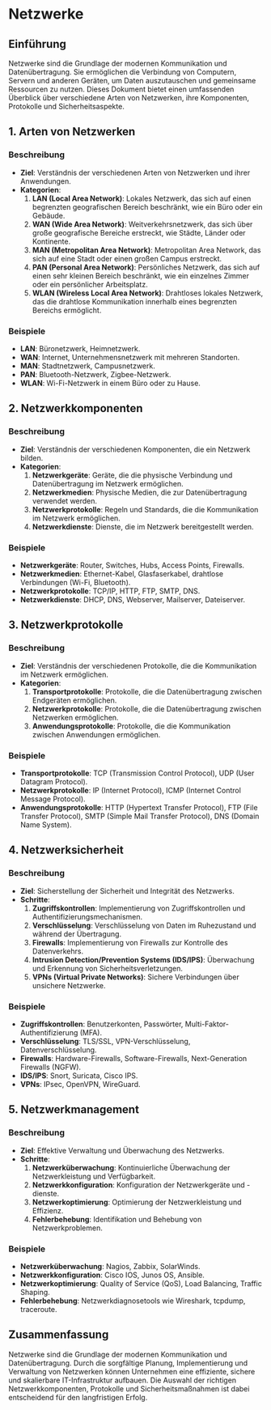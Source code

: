 # Netzwerke

## Einführung

Netzwerke sind die Grundlage der modernen Kommunikation und Datenübertragung. Sie ermöglichen die Verbindung von Computern, Servern und anderen Geräten, um Daten auszutauschen und gemeinsame Ressourcen zu nutzen. Dieses Dokument bietet einen umfassenden Überblick über verschiedene Arten von Netzwerken, ihre Komponenten, Protokolle und Sicherheitsaspekte.

## 1. Arten von Netzwerken

### Beschreibung
- **Ziel**: Verständnis der verschiedenen Arten von Netzwerken und ihrer Anwendungen.
- **Kategorien**:
  1. **LAN (Local Area Network)**: Lokales Netzwerk, das sich auf einen begrenzten geografischen Bereich beschränkt, wie ein Büro oder ein Gebäude.
  2. **WAN (Wide Area Network)**: Weitverkehrsnetzwerk, das sich über große geografische Bereiche erstreckt, wie Städte, Länder oder Kontinente.
  3. **MAN (Metropolitan Area Network)**: Metropolitan Area Network, das sich auf eine Stadt oder einen großen Campus erstreckt.
  4. **PAN (Personal Area Network)**: Persönliches Netzwerk, das sich auf einen sehr kleinen Bereich beschränkt, wie ein einzelnes Zimmer oder ein persönlicher Arbeitsplatz.
  5. **WLAN (Wireless Local Area Network)**: Drahtloses lokales Netzwerk, das die drahtlose Kommunikation innerhalb eines begrenzten Bereichs ermöglicht.

### Beispiele
- **LAN**: Büronetzwerk, Heimnetzwerk.
- **WAN**: Internet, Unternehmensnetzwerk mit mehreren Standorten.
- **MAN**: Stadtnetzwerk, Campusnetzwerk.
- **PAN**: Bluetooth-Netzwerk, Zigbee-Netzwerk.
- **WLAN**: Wi-Fi-Netzwerk in einem Büro oder zu Hause.

## 2. Netzwerkkomponenten

### Beschreibung
- **Ziel**: Verständnis der verschiedenen Komponenten, die ein Netzwerk bilden.
- **Kategorien**:
  1. **Netzwerkgeräte**: Geräte, die die physische Verbindung und Datenübertragung im Netzwerk ermöglichen.
  2. **Netzwerkmedien**: Physische Medien, die zur Datenübertragung verwendet werden.
  3. **Netzwerkprotokolle**: Regeln und Standards, die die Kommunikation im Netzwerk ermöglichen.
  4. **Netzwerkdienste**: Dienste, die im Netzwerk bereitgestellt werden.

### Beispiele
- **Netzwerkgeräte**: Router, Switches, Hubs, Access Points, Firewalls.
- **Netzwerkmedien**: Ethernet-Kabel, Glasfaserkabel, drahtlose Verbindungen (Wi-Fi, Bluetooth).
- **Netzwerkprotokolle**: TCP/IP, HTTP, FTP, SMTP, DNS.
- **Netzwerkdienste**: DHCP, DNS, Webserver, Mailserver, Dateiserver.

## 3. Netzwerkprotokolle

### Beschreibung
- **Ziel**: Verständnis der verschiedenen Protokolle, die die Kommunikation im Netzwerk ermöglichen.
- **Kategorien**:
  1. **Transportprotokolle**: Protokolle, die die Datenübertragung zwischen Endgeräten ermöglichen.
  2. **Netzwerkprotokolle**: Protokolle, die die Datenübertragung zwischen Netzwerken ermöglichen.
  3. **Anwendungsprotokolle**: Protokolle, die die Kommunikation zwischen Anwendungen ermöglichen.

### Beispiele
- **Transportprotokolle**: TCP (Transmission Control Protocol), UDP (User Datagram Protocol).
- **Netzwerkprotokolle**: IP (Internet Protocol), ICMP (Internet Control Message Protocol).
- **Anwendungsprotokolle**: HTTP (Hypertext Transfer Protocol), FTP (File Transfer Protocol), SMTP (Simple Mail Transfer Protocol), DNS (Domain Name System).

## 4. Netzwerksicherheit

### Beschreibung
- **Ziel**: Sicherstellung der Sicherheit und Integrität des Netzwerks.
- **Schritte**:
  1. **Zugriffskontrollen**: Implementierung von Zugriffskontrollen und Authentifizierungsmechanismen.
  2. **Verschlüsselung**: Verschlüsselung von Daten im Ruhezustand und während der Übertragung.
  3. **Firewalls**: Implementierung von Firewalls zur Kontrolle des Datenverkehrs.
  4. **Intrusion Detection/Prevention Systems (IDS/IPS)**: Überwachung und Erkennung von Sicherheitsverletzungen.
  5. **VPNs (Virtual Private Networks)**: Sichere Verbindungen über unsichere Netzwerke.

### Beispiele
- **Zugriffskontrollen**: Benutzerkonten, Passwörter, Multi-Faktor-Authentifizierung (MFA).
- **Verschlüsselung**: TLS/SSL, VPN-Verschlüsselung, Datenverschlüsselung.
- **Firewalls**: Hardware-Firewalls, Software-Firewalls, Next-Generation Firewalls (NGFW).
- **IDS/IPS**: Snort, Suricata, Cisco IPS.
- **VPNs**: IPsec, OpenVPN, WireGuard.

## 5. Netzwerkmanagement

### Beschreibung
- **Ziel**: Effektive Verwaltung und Überwachung des Netzwerks.
- **Schritte**:
  1. **Netzwerküberwachung**: Kontinuierliche Überwachung der Netzwerkleistung und Verfügbarkeit.
  2. **Netzwerkkonfiguration**: Konfiguration der Netzwerkgeräte und -dienste.
  3. **Netzwerkoptimierung**: Optimierung der Netzwerkleistung und Effizienz.
  4. **Fehlerbehebung**: Identifikation und Behebung von Netzwerkproblemen.

### Beispiele
- **Netzwerküberwachung**: Nagios, Zabbix, SolarWinds.
- **Netzwerkkonfiguration**: Cisco IOS, Junos OS, Ansible.
- **Netzwerkoptimierung**: Quality of Service (QoS), Load Balancing, Traffic Shaping.
- **Fehlerbehebung**: Netzwerkdiagnosetools wie Wireshark, tcpdump, traceroute.

## Zusammenfassung

Netzwerke sind die Grundlage der modernen Kommunikation und Datenübertragung. Durch die sorgfältige Planung, Implementierung und Verwaltung von Netzwerken können Unternehmen eine effiziente, sichere und skalierbare IT-Infrastruktur aufbauen. Die Auswahl der richtigen Netzwerkkomponenten, Protokolle und Sicherheitsmaßnahmen ist dabei entscheidend für den langfristigen Erfolg.
